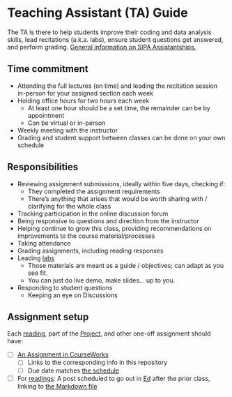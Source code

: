 # Teaching Assistant (TA) Guide

The TA is there to help students improve their coding and data analysis skills, lead recitations (a.k.a. labs), ensure student questions get answered, and perform grading. [General information on SIPA Assistantships.](https://www.sipa.columbia.edu/students/resources-sipa-students)

## Time commitment

- Attending the full lectures (on time) and leading the recitation session in-person for your assigned section each week
- Holding office hours for two hours each week
  - At least one hour should be a set time, the remainder can be by appointment
  - Can be virtual or in-person
- Weekly meeting with the instructor
- Grading and student support between classes can be done on your own schedule

## Responsibilities

- Reviewing assignment submissions, ideally within five days, checking if:
  - They completed the assignment requirements
  - There’s anything that arises that would be worth sharing with / clarifying for the whole class
- Tracking participation in the online discussion forum
- Being responsive to questions and direction from the instructor
- Helping continue to grow this class, providing recommendations on improvements to the course material/processes
- Taking attendance
- Grading assignments, including reading responses
- Leading [labs](../labs/)
  - Those materials are meant as a guide / objectives; can adapt as you see fit.
  - You can just do live demo, make slides... up to you.
- Responding to student questions
  - Keeping an eye on Discussions

## Assignment setup

Each [reading](../README.md#readings), part of the [Project](project.md), and other one-off assignment should have:

- [ ] [An Assignment in CourseWorks](https://courseworks2.columbia.edu/courses/210480/assignments)
  - [ ] Links to the corresponding info in this repository
  - [ ] Due date matches [the schedule](../README.md#schedule)
- [ ] For [readings](../README.md#readings): A post scheduled to go out in [Ed](https://courseworks2.columbia.edu/courses/210480/external_tools/37606?display=borderless) after the prior class, linking to [the Markdown file](../readings/)
